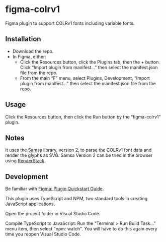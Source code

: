 # figma-colrv1

Figma plugin to support COLRv1 fonts including variable fonts.

## Installation

* Download the repo.
* In Figma, either:
  * Click the Resources button, click the Plugins tab, then the + button. Click “Import plugin from manifest…” then select the manifest.json file from the repo.
  * From the main “F” menu, select Plugins, Development, “Import plugin from manifest…” then select the manifest.json file from the repo.

## Usage

Click the Resources button, then click the Run button by the “figma-colrv1” plugin.

## Notes

It uses the [Samsa](https://github.com/Lorp/samsa) library, version 2, to parse the COLRv1 font data and render the glyphs as SVG. Samsa Version 2 can be tried in the browser using [RenderStack](https://lorp.github.io/renderstack/).

## Development

Be familiar with [Figma: Plugin Quickstart Guide](https://www.figma.com/plugin-docs/plugin-quickstart-guide/).

This plugin uses TypeScript and NPM, two standard tools in creating JavaScript applications.

Open the project folder in Visual Studio Code.

Compile TypeScript to JavaScript: Run the "Terminal > Run Build Task..." menu item,
    then select "npm: watch". You will have to do this again every time
    you reopen Visual Studio Code.
